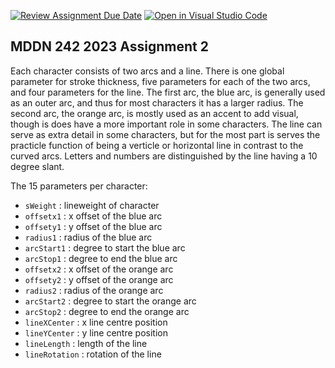 [![Review Assignment Due Date](https://classroom.github.com/assets/deadline-readme-button-24ddc0f5d75046c5622901739e7c5dd533143b0c8e959d652212380cedb1ea36.svg)](https://classroom.github.com/a/ihfjUrzT)
[![Open in Visual Studio Code](https://classroom.github.com/assets/open-in-vscode-718a45dd9cf7e7f842a935f5ebbe5719a5e09af4491e668f4dbf3b35d5cca122.svg)](https://classroom.github.com/online_ide?assignment_repo_id=11538107&assignment_repo_type=AssignmentRepo)
## MDDN 242 2023 Assignment 2

Each character consists of two arcs and a line. There is one global parameter for stroke thickness, five parameters for each of the two arcs, and four parameters for the line. The first arc, the blue arc, is generally used as an outer arc, and thus for most characters it has a larger radius. The second arc, the orange arc, is mostly used as an accent to add visual, though is does have a more important role in some characters. The line can serve as extra detail in some characters, but for the most part is serves the practicle function of being a verticle or horizontal line in contrast to the curved arcs. Letters and numbers are distinguished by the line having a 10 degree slant.

The 15 parameters per character:
  * `sWeight`      : lineweight of character
  * `offsetx1`     : x offset of the blue arc
  * `offsety1`     : y offset of the blue arc
  * `radius1`      : radius of the blue arc
  * `arcStart1`    : degree to start the blue arc
  * `arcStop1`     : degree to end the blue arc
  * `offsetx2`     : x offset of the orange arc
  * `offsety2`     : y offset of the orange arc
  * `radius2`      : radius of the orange arc
  * `arcStart2`    : degree to start the orange arc
  * `arcStop2`     : degree to end the orange arc
  * `lineXCenter`  : x line centre position
  * `lineYCenter`  : y line centre position
  * `lineLength`   : length of the line
  * `lineRotation` : rotation of the line